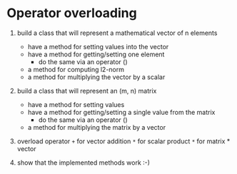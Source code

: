 Operator overloading
====================

1. build a class that will represent a mathematical vector of n elements
   - have a method for setting values into the vector
   - have a method for getting/setting one element
     - do the same via an operator ()
   - a method for computing l2-norm
   - a method for multiplying the vector by a scalar

2. build a class that will represent an (m, n) matrix
   - have a method for setting values
   - have a method for getting/setting a single value from the matrix
     - do the same via an operator ()
   - a method for multiplying the matrix by a vector

3. overload operator `+` for vector addition
                     `*` for scalar product
                     `*` for matrix * vector

4. show that the implemented methods work :-)
